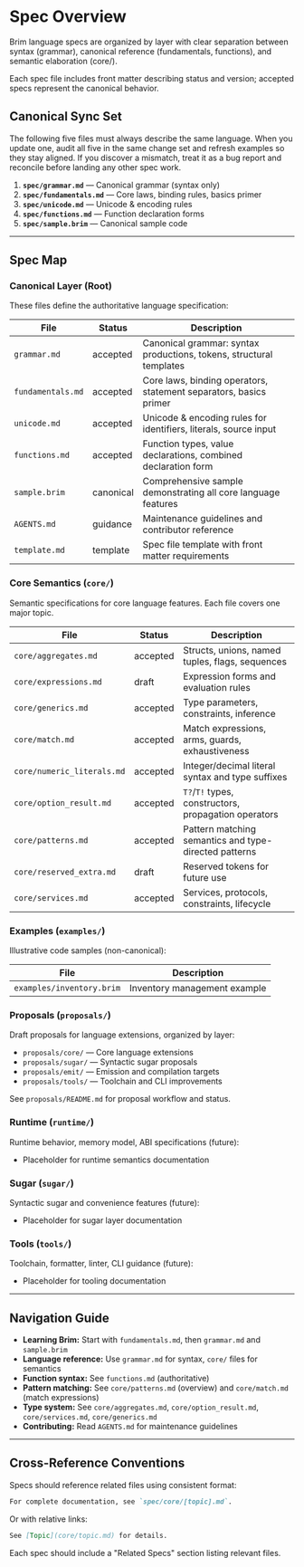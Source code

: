 # Spec Overview

Brim language specs are organized by layer with clear separation between syntax (grammar), canonical reference (fundamentals, functions), and semantic elaboration (core/).

Each spec file includes front matter describing status and version; accepted specs represent the canonical behavior.

## Canonical Sync Set

The following five files must always describe the same language. When you update one, audit all five in the same change set and refresh examples so they stay aligned. If you discover a mismatch, treat it as a bug report and reconcile before landing any other spec work.

1. **`spec/grammar.md`** — Canonical grammar (syntax only)
2. **`spec/fundamentals.md`** — Core laws, binding rules, basics primer
3. **`spec/unicode.md`** — Unicode & encoding rules
4. **`spec/functions.md`** — Function declaration forms
5. **`spec/sample.brim`** — Canonical sample code

---

## Spec Map

### Canonical Layer (Root)

These files define the authoritative language specification:

| File | Status | Description |
|------|--------|-------------|
| `grammar.md` | accepted | Canonical grammar: syntax productions, tokens, structural templates |
| `fundamentals.md` | accepted | Core laws, binding operators, statement separators, basics primer |
| `unicode.md` | accepted | Unicode & encoding rules for identifiers, literals, source input |
| `functions.md` | accepted | Function types, value declarations, combined declaration form |
| `sample.brim` | canonical | Comprehensive sample demonstrating all core language features |
| `AGENTS.md` | guidance | Maintenance guidelines and contributor reference |
| `template.md` | template | Spec file template with front matter requirements |

### Core Semantics (`core/`)

Semantic specifications for core language features. Each file covers one major topic.

| File | Status | Description |
|------|--------|-------------|
| `core/aggregates.md` | accepted | Structs, unions, named tuples, flags, sequences |
| `core/expressions.md` | draft | Expression forms and evaluation rules |
| `core/generics.md` | accepted | Type parameters, constraints, inference |
| `core/match.md` | accepted | Match expressions, arms, guards, exhaustiveness |
| `core/numeric_literals.md` | accepted | Integer/decimal literal syntax and type suffixes |
| `core/option_result.md` | accepted | `T?`/`T!` types, constructors, propagation operators |
| `core/patterns.md` | accepted | Pattern matching semantics and type-directed patterns |
| `core/reserved_extra.md` | draft | Reserved tokens for future use |
| `core/services.md` | accepted | Services, protocols, constraints, lifecycle |

### Examples (`examples/`)

Illustrative code samples (non-canonical):

| File | Description |
|------|-------------|
| `examples/inventory.brim` | Inventory management example |

### Proposals (`proposals/`)

Draft proposals for language extensions, organized by layer:

- `proposals/core/` — Core language extensions
- `proposals/sugar/` — Syntactic sugar proposals
- `proposals/emit/` — Emission and compilation targets
- `proposals/tools/` — Toolchain and CLI improvements

See `proposals/README.md` for proposal workflow and status.

### Runtime (`runtime/`)

Runtime behavior, memory model, ABI specifications (future):

- Placeholder for runtime semantics documentation

### Sugar (`sugar/`)

Syntactic sugar and convenience features (future):

- Placeholder for sugar layer documentation

### Tools (`tools/`)

Toolchain, formatter, linter, CLI guidance (future):

- Placeholder for tooling documentation

---

## Navigation Guide

- **Learning Brim:** Start with `fundamentals.md`, then `grammar.md` and `sample.brim`
- **Language reference:** Use `grammar.md` for syntax, `core/` files for semantics
- **Function syntax:** See `functions.md` (authoritative)
- **Pattern matching:** See `core/patterns.md` (overview) and `core/match.md` (match expressions)
- **Type system:** See `core/aggregates.md`, `core/option_result.md`, `core/services.md`, `core/generics.md`
- **Contributing:** Read `AGENTS.md` for maintenance guidelines

---

## Cross-Reference Conventions

Specs should reference related files using consistent format:

```markdown
For complete documentation, see `spec/core/[topic].md`.
```

Or with relative links:
```markdown
See [Topic](core/topic.md) for details.
```

Each spec should include a "Related Specs" section listing relevant files.

